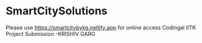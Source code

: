# SmartCitySolutions
Please use https://smartcitybykg.netlify.app for online access
Codingal IITK Project Submission
-KRISHIV GARG
